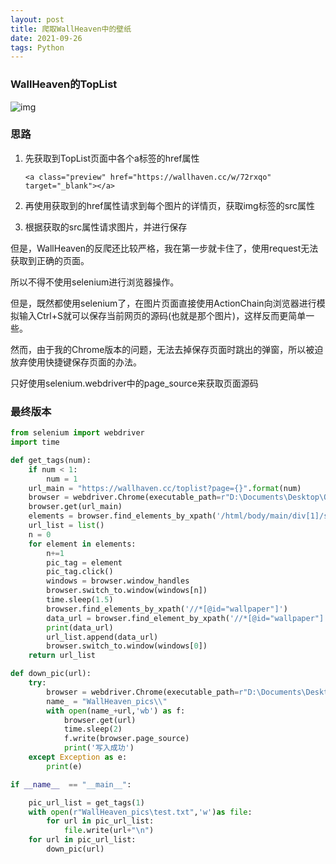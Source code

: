 ```yaml
---
layout: post
title: 爬取WallHeaven中的壁纸
date: 2021-09-26
tags: Python
---
```


### WallHeaven的TopList
![img](https://sirmegamu.github.io/images/posts/2021-09-26/01.png)

### 思路

1. 先获取到TopList页面中各个a标签的href属性

   `<a class="preview" href="https://wallhaven.cc/w/72rxqo" target="_blank"></a>`

1. 再使用获取到的href属性请求到每个图片的详情页，获取img标签的src属性

1. 根据获取的src属性请求图片，并进行保存

但是，WallHeaven的反爬还比较严格，我在第一步就卡住了，使用request无法获取到正确的页面。

所以不得不使用selenium进行浏览器操作。

但是，既然都使用selenium了，在图片页面直接使用ActionChain向浏览器进行模拟输入Ctrl+S就可以保存当前网页的源码(也就是那个图片)，这样反而更简单一些。

然而，由于我的Chrome版本的问题，无法去掉保存页面时跳出的弹窗，所以被迫放弃使用快捷键保存页面的办法。

只好使用selenium.webdriver中的page_source来获取页面源码

### 最终版本

~~~python
from selenium import webdriver
import time

def get_tags(num):
    if num < 1:
        num = 1
    url_main = "https://wallhaven.cc/toplist?page={}".format(num)
    browser = webdriver.Chrome(executable_path=r"D:\Documents\Desktop\Others\Tools\chromedriver_win32\chromedriver.exe")
    browser.get(url_main)
    elements = browser.find_elements_by_xpath('/html/body/main/div[1]/section/ul/li/figure/a')
    url_list = list()
    n = 0
    for element in elements:
        n+=1
        pic_tag = element
        pic_tag.click()
        windows = browser.window_handles
        browser.switch_to.window(windows[n]) 
        time.sleep(1.5)
        browser.find_elements_by_xpath('//*[@id="wallpaper"]')
        data_url = browser.find_element_by_xpath('//*[@id="wallpaper"]').get_attribute("src")
        print(data_url)
        url_list.append(data_url)
        browser.switch_to.window(windows[0]) 
    return url_list

def down_pic(url):
    try:
        browser = webdriver.Chrome(executable_path=r"D:\Documents\Desktop\Others\Tools\chromedriver_win32\chromedriver.exe")  
        name_ = "WallHeaven_pics\\" 
        with open(name_+url,'wb') as f:
            browser.get(url)
            time.sleep(2)
            f.write(browser.page_source)
            print('写入成功')
    except Exception as e:
        print(e)   

if __name__  == "__main__":

    pic_url_list = get_tags(1)
    with open(r"WallHeaven_pics\test.txt",'w')as file:
        for url in pic_url_list:
            file.write(url+"\n")
    for url in pic_url_list:
        down_pic(url)


~~~



